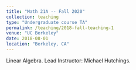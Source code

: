 ```yaml
---
title: "Math 21A -- Fall 2020"
collection: teaching
type: "Undergraduate course TA"
permalink: /teaching/2018-fall-teaching-1
venue: "UC Berkeley"
date: 2018-08-01
location: "Berkeley, CA"
---
```


Linear Algebra. Lead Instructor: Michael Hutchings.
